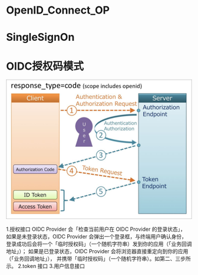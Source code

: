 # OpenID_Connect_OP

# SingleSignOn

# OIDC授权码模式
![OIDC授权码模式](conf\images\OIDC授权码模式.jpg)


1.授权接口
    OIDC Provider 会「检查当前用户在 OIDC Provider 的登录状态」，
    如果是未登录状态，OIDC Provider 会弹出一个登录框，与终端用户确认身份，
    登录成功后会将一个「临时授权码」（一个随机字符串）发到你的应用（「业务回调地址」）；
    如果是已登录状态，OIDC Provider 会将浏览器直接重定向到你的应用（「业务回调地址」），
    并携带「临时授权码」（一个随机字符串）。如第二、三步所示。
2.token 接口
3.用户信息接口